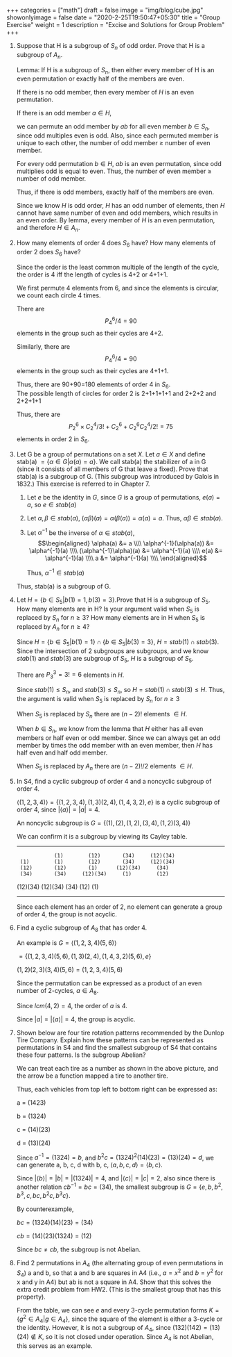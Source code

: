 +++
categories = ["math"]
draft = false
image = "img/blog/cube.jpg"
showonlyimage = false
date = "2020-2-25T19:50:47+05:30"
title = "Group Exercise"
weight = 1
description = "Excise and Solutions for Group Problem"
+++

1.  Suppose that H is a subgroup of $S_n$ of odd order. Prove that H is
    a subgroup of $A_n$.

    Lemma: If H is a subgroup of $S_n$, then either every member of H is
    an even permutation or exactly half of the members are even.

    If there is no odd member, then every member of $H$ is an even
    permutation.

    If there is an odd member $a \in H$,

    we can permute an odd member by $ab$ for all even member
    $b \in S_n$, since odd multiples even is odd. Also, since each
    permuted member is unique to each other, the number of odd member
    $\ge$ number of even member.

    For every odd permutation $b \in H$, $ab$ is an even permutation,
    since odd multiplies odd is equal to even. Thus, the number of even
    member $\ge$ number of odd member.

    Thus, if there is odd members, exactly half of the members are even.

    Since we know $H$ is odd order, $H$ has an odd number of elements,
    then $H$ cannot have same number of even and odd members, which
    results in an even order. By lemma, every member of $H$ is an even
    permutation, and therefore $H \in A_n$.

2.  How many elements of order 4 does $S_6$ have? How many elements of
    order 2 does $S_6$ have?

    Since the order is the least common multiple of the length of the
    cycle, the order is 4 iff the length of cycles is 4+2 or 4+1+1.

    We first permute 4 elements from 6, and since the elements is
    circular, we count each circle 4 times.

    There are $$P^6_4 / 4 = 90$$ elements in the group such as their
    cycles are 4+2.

    Similarly, there are $$P^6_4 / 4 = 90$$ elements in the group such
    as their cycles are 4+1+1.

    Thus, there are 90+90=180 elements of order 4 in $S_6$.\
    The possible length of circles for order 2 is 2+1+1+1+1 and 2+2+2
    and 2+2+1+1

    Thus, there are
    $$P^6_2 \times C^4_2 / 3! + C^6_2 + C^6_2C^4_2/2! = 75$$ elements in
    order 2 in $S_6$.

3.  Let G be a group of permutations on a set $X$. Let $a \in X$ and
    define stab(a) $= \{\alpha \in  G | \alpha(a) = a\}$. We call
    stab(a) the stabilizer of a in G (since it consists of all members
    of G that leave a fixed). Prove that stab(a) is a subgroup of G.
    (This subgroup was introduced by Galois in 1832.) This exercise is
    referred to in Chapter 7.

    1.  Let $e$ be the identity in $G$, since $G$ is a group of
        permutations, $e(a) = a$, so $e \in stab(a)$

    2.  Let $\alpha, \beta \in stab(a)$,
        $(\alpha \beta) (a) = \alpha (\beta(a)) = \alpha(a) = a$. Thus,
        $\alpha \beta \in stab(a)$.

    3.  Let $\alpha^{-1}$ be the inverse of $\alpha \in stab(a)$,
        $$\begin{aligned}
            \alpha(a) &= a \\\\
            \alpha^{-1}(\alpha(a)) &= \alpha^{-1}(a) \\\\
            (\alpha^{-1}\alpha)(a) &= \alpha^{-1}(a) \\\\
            e(a) &= \alpha^{-1}(a) \\\\
            a &= \alpha^{-1}(a) \\\\
        \end{aligned}$$

        Thus, $\alpha^{-1} \in stab(a)$

    Thus, stab(a) is a subgroup of G.

4.  Let $H=\{b\in S_5|b(1) = 1, b(3)=3\}$.Prove that H is a
    subgroup of $S_5$. How many elements are in H? Is your argument
    valid when $S_5$ is replaced by $S_n$ for $n \ge 3$? How many
    elements are in H when $S_5$ is replaced by $A_n$ for $n \ge 4$?

    Since $H = \{b\in S_5|b(1) = 1\} \cap \{b\in S_5|b(3) = 3\}$,
    $H= stab(1) \cap stab(3)$. Since the intersection of 2 subgroups are
    subgroups, and we know $stab(1)$ and $stab(3)$ are subgroup of
    $S_5$, $H$ is a subgroup of $S_5$.

    There are $P^3_3 = 3! = 6$ elements in $H$.

    Since $stab(1) \le S_n$, and $stab(3) \le S_n$, so
    $H = stab(1) \cap stab(3) \le H$. Thus, the argument is valid when
    $S_5$ is replaced by $S_n$ for $n \ge 3$

    When $S_5$ is replaced by $S_n$ there are $(n-2)!$ elements $\in H$.

    When $b \in S_n$, we know from the lemma that $H$ either has all
    even members or half even or odd member. Since we can always get an
    odd member by times the odd member with an even member, then $H$ has
    half even and half odd member.

    When $S_5$ is replaced by $A_n$ there are $(n-2)!/2$ elements
    $\in H$.

5.  In S4, find a cyclic subgroup of order 4 and a noncyclic subgroup of
    order 4.

    $\langle (1, 2, 3, 4) \rangle = \{(1, 2, 3, 4), (1, 3)(2, 4), (1, 4, 3, 2), e \}$
    is a cyclic subgroup of order 4, since
    $|\langle a \rangle| = |a| = 4$.

    An noncyclic subgroup is
    $G = \{(1), (2), (1, 2), (3, 4), (1, 2)(3, 4)\}$

    We can confirm it is a subgroup by viewing its Cayley table.

      ---------- ---------- ---------- ---------- ----------
                    (1)        (12)       (34)     (12)(34)
         (1)        (1)        (12)       (34)     (12)(34)
         (12)       (12)       (1)      (12)(34)     (34)
         (34)       (34)     (12)(34)     (1)        (12)
       (12)(34)   (12)(34)     (34)       (12)       (1)
      ---------- ---------- ---------- ---------- ----------

    Since each element has an order of 2, no element can generate a
    group of order 4, the group is not acyclic.

6.  Find a cyclic subgroup of $A_8$ that has order 4.

    An example is $G = \langle (1, 2, 3, 4)(5, 6) \rangle$

    $= \{(1, 2, 3, 4)(5, 6), (1, 3)(2, 4), (1, 4, 3, 2)(5, 6), e \}$

    $(1, 2)(2, 3)(3, 4)(5, 6) = (1, 2, 3, 4)(5, 6)$

    Since the permutation can be expressed as a product of an even
    number of 2-cycles, $a \in A_8$.

    Since $lcm(4, 2) = 4$, the order of $a$ is 4.

    Since $|a|=|\langle a \rangle| = 4$, the group is acyclic.

7.  Shown below are four tire rotation patterns recommended by the
    Dunlop Tire Company. Explain how these patterns can be represented
    as permutations in S4 and find the smallest subgroup of S4 that
    contains these four patterns. Is the subgroup Abelian?

    We can treat each tire as a number as shown in the above picture,
    and the arrow be a function mapped a tire to another tire.

    Thus, each vehicles from top left to bottom right can be expressed
    as:

    a = (1423)

    b = (1324)

    c = (14)(23)

    d = (13)(24)

    Since $a^{-1} = (1324) = b$, and
    $b^2c = (1324)^2(14)(23) = (13)(24) = d$, we can generate a, b, c, d
    with b, c, $\langle a, b, c, d \rangle = \langle b, c \rangle$.

    Since $|\langle b \rangle| = |b| = |(1324)| = 4$, and
    $|\langle c \rangle| = |c| = 2$, also since there is another
    relation $cb^{-1} = bc = (34)$, the smallest subgroup is
    $G = \{e, b, b^2, b^3, c, bc, b^2c, b^3c\}$.

    By counterexample,

    $bc = (1324)(14)(23) = (34)$

    $cb = (14)(23)(1324) = (12)$

    Since $bc \neq cb$, the subgroup is not Abelian.

8.  Find 2 permutations in $A_4$ (the alternating group of even
    permutations in $S_4$) a and b, so that a and b are squares in A4
    (i.e., $a  = x^2$ and $b = y^2$ for x and y in A4) but ab is not a
    square in A4. Show that this solves the extra credit problem from
    HW2. (This is the smallest group that has this property).

    From the table, we can see $e$ and every 3-cycle permutation forms
    $K=\{g^2 \in A_4 | g \in A_4\}$, since the square of the element is
    either a 3-cycle or the identity. However, it is not a subgroup of
    $A_4$, since $(132)(142) = (13)(24) \not \in K$, so it is not closed
    under operation. Since $A_4$ is not Abelian, this serves as an
    example.
